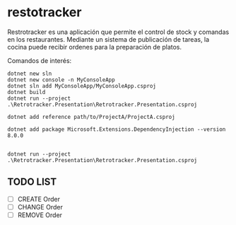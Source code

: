 # restotracker
Restrotracker es una aplicación que permite el control de stock y comandas en los restaurantes. Mediante un sistema de publicación de tareas, la cocina puede recibir ordenes para la preparación de platos.

Comandos de interés:
```
dotnet new sln
dotnet new console -n MyConsoleApp
dotnet sln add MyConsoleApp/MyConsoleApp.csproj
dotnet build
dotnet run --project .\Retrotracker.Presentation\Retrotracker.Presentation.csproj

dotnet add reference path/to/ProjectA/ProjectA.csproj

dotnet add package Microsoft.Extensions.DependencyInjection --version 8.0.0


dotnet run --project .\Retrotracker.Presentation\Retrotracker.Presentation.csproj
```

## TODO LIST
- [ ] CREATE Order
- [ ] CHANGE Order
- [ ] REMOVE Order